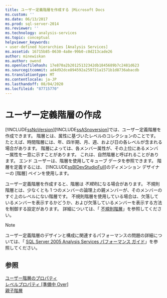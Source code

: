 ```yaml
---
title: ユーザー定義階層を作成する |Microsoft Docs
ms.custom: ''
ms.date: 06/13/2017
ms.prod: sql-server-2014
ms.reviewer: ''
ms.technology: analysis-services
ms.topic: conceptual
helpviewer_keywords:
- user-defined hierarchies [Analysis Services]
ms.assetid: 16715b85-0630-4a8e-99b0-c0d213cade26
author: minewiskan
ms.author: owend
ms.openlocfilehash: 17e870a2b20125132342db1845689b7c2481d623
ms.sourcegitcommit: ad4d92dce894592a259721a1571b1d8736abacdb
ms.translationtype: MT
ms.contentlocale: ja-JP
ms.lasthandoff: 08/04/2020
ms.locfileid: "87715770"
---
```

# <a name="create-user-defined-hierarchies"></a>ユーザー定義階層の作成
  [!INCLUDE[ssNoVersion](../../includes/ssnoversion-md.md)][!INCLUDE[ssASnoversion](../../includes/ssasnoversion-md.md)]では、ユーザー定義階層を作成できます。 階層とは、属性に基づいたレベルのコレクションのことです。 たとえば、時間階層には、年、四半期、月、週、および日の各レベルが含まれる場合があります。 階層によっては、各メンバー属性が、その上位にあるメンバー属性を一意に示すことがあります。 これは、自然階層と呼ばれることがあります。 エンド ユーザーは、階層を使用してキューブ データを参照できます。 階層を定義するには、 [!INCLUDE[ssBIDevStudioFull](../../includes/ssbidevstudiofull-md.md)]のディメンション デザイナーの [階層] ペインを使用します。  
  
 ユーザー定義階層を作成すると、階層は *不規則*になる場合があります。 不規則階層とは、少なくとも 1 つのメンバーの論理上の親メンバーが、そのメンバーのすぐ上のレベルにない階層です。 不規則階層を使用している場合は、欠落しているメンバーを表示するかどうか、および欠落しているメンバーを表示する方法を制御する設定があります。 詳細については、「 [不規則階層](user-defined-hierarchies-ragged-hierarchies.md)」を参照してください。  
  
> [!NOTE]  
>  ユーザー定義階層のデザインと構成に関連するパフォーマンスの問題の詳細については、「 [SQL Server 2005 Analysis Services パフォーマンス ガイド](https://docsbay.net/Microsoft-SQL-Server-2005-Analysis-Services-Performance-Guide)」を参照してください。  
  
## <a name="see-also"></a>参照  
 [ユーザー階層のプロパティ](../multidimensional-models-olap-logical-dimension-objects/user-hierarchies-properties.md)   
 [レベルプロパティ &#91;準備中 Over&#93;](../multidimensional-models-olap-logical-dimension-objects/user-hierarchies-level-properties.md)   
 [親子階層](parent-child-dimension.md)  
  
  
